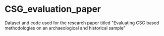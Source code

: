 # CSG_evaluation_paper
Dataset and code used for the research paper titled "Evaluating CSG based methodologies on an archaeological and historical sample"

